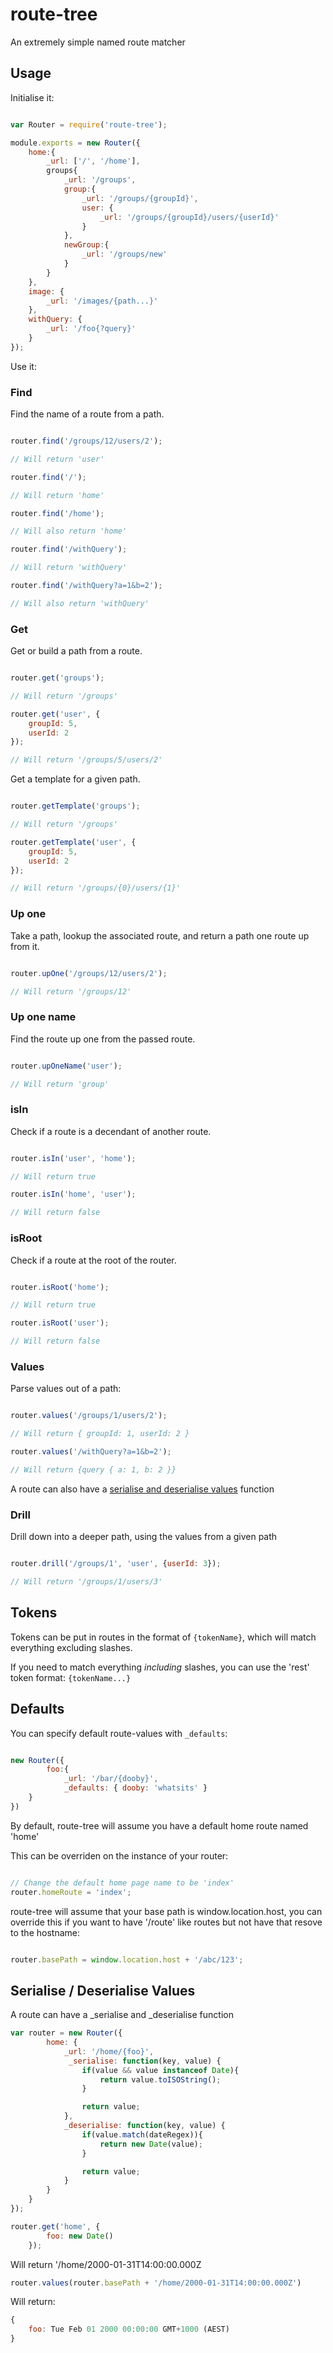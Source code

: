 route-tree
===

An extremely simple named route matcher

## Usage

Initialise it:
```javascript

var Router = require('route-tree');

module.exports = new Router({
    home:{
        _url: ['/', '/home'],
        groups{
            _url: '/groups',
            group:{
                _url: '/groups/{groupId}',
                user: {
                    _url: '/groups/{groupId}/users/{userId}'
                }
            },
            newGroup:{
                _url: '/groups/new'
            }
        }
    },
    image: {
        _url: '/images/{path...}'
    },
    withQuery: {
        _url: '/foo{?query}'
    }
});
```
Use it:

### Find

Find the name of a route from a path.
```javascript

router.find('/groups/12/users/2');

// Will return 'user'

router.find('/');

// Will return 'home'

router.find('/home');

// Will also return 'home'

router.find('/withQuery');

// Will return 'withQuery'

router.find('/withQuery?a=1&b=2');

// Will also return 'withQuery'
```
### Get

Get or build a path from a route.
```javascript

router.get('groups');

// Will return '/groups'

router.get('user', {
    groupId: 5,
    userId: 2
});

// Will return '/groups/5/users/2'
```
Get a template for a given path.
```javascript

router.getTemplate('groups');

// Will return '/groups'

router.getTemplate('user', {
    groupId: 5,
    userId: 2
});

// Will return '/groups/{0}/users/{1}'
```
### Up one

Take a path, lookup the associated route, and return a path one route up from it.
```javascript

router.upOne('/groups/12/users/2');

// Will return '/groups/12'
```

### Up one name

Find the route up one from the passed route.
```javascript

router.upOneName('user');

// Will return 'group'
```

### isIn

Check if a route is a decendant of another route.
```javascript

router.isIn('user', 'home');

// Will return true

router.isIn('home', 'user');

// Will return false
```

### isRoot

Check if a route at the root of the router.
```javascript

router.isRoot('home');

// Will return true

router.isRoot('user');

// Will return false
```
### Values

Parse values out of a path:
```javascript

router.values('/groups/1/users/2');

// Will return { groupId: 1, userId: 2 }

router.values('/withQuery?a=1&b=2');

// Will return {query { a: 1, b: 2 }}
```

A route can also have a [serialise and deserialise values](#Serialise%20/%20Deserialise%20Values) function

### Drill

Drill down into a deeper path, using the values from a given path
```javascript

router.drill('/groups/1', 'user', {userId: 3});

// Will return '/groups/1/users/3'
```
## Tokens

Tokens can be put in routes in the format of ```{tokenName}```, which will match everything excluding slashes.

If you need to match everything *including* slashes, you can use the 'rest' token format: ```{tokenName...}```

## Defaults

You can specify default route-values with `_defaults`:

```javascript

new Router({
        foo:{
            _url: '/bar/{dooby}',
            _defaults: { dooby: 'whatsits' }
    }
})
```

By default, route-tree will assume you have a default home route named 'home'

This can be overriden on the instance of your router:
```javascript

// Change the default home page name to be 'index'
router.homeRoute = 'index';
```

route-tree will assume that your base path is window.location.host, you can override this if you want to have
'/route' like routes but not have that resove to the hostname:

```javascript

router.basePath = window.location.host + '/abc/123';
```

## Serialise / Deserialise Values

A route can have a \_serialise and \_deserialise function

```javascript
var router = new Router({
        home: {
            _url: '/home/{foo}',
             _serialise: function(key, value) {
                if(value && value instanceof Date){
                    return value.toISOString();
                }

                return value;
            },
            _deserialise: function(key, value) {
                if(value.match(dateRegex)){
                    return new Date(value);
                }

                return value;
            }
        }
    }
});
```
```javascript
router.get('home', {
        foo: new Date()
    });
```
Will return '/home/2000-01-31T14:00:00.000Z
```javascript
router.values(router.basePath + '/home/2000-01-31T14:00:00.000Z')
```
Will return:
```javascript
{
    foo: Tue Feb 01 2000 00:00:00 GMT+1000 (AEST)
}
```
